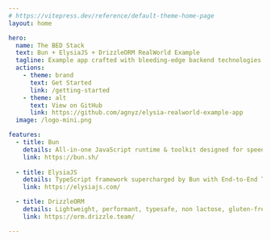 ```yaml
---
# https://vitepress.dev/reference/default-theme-home-page
layout: home

hero:
  name: The BED Stack
  text: Bun + ElysiaJS + DrizzleORM RealWorld Example
  tagline: Example app crafted with bleeding-edge backend technologies by RealWorld API specification.
  actions:
    - theme: brand
      text: Get Started
      link: /getting-started
    - theme: alt
      text: View on GitHub
      link: https://github.com/agnyz/elysia-realworld-example-app
  image: /logo-mini.png

features:
  - title: Bun
    details: All-in-one JavaScript runtime & toolkit designed for speed, complete with a bundler, test runner, and Node.js-compatible package manager.
    link: https://bun.sh/
    
  - title: ElysiaJS
    details: TypeScript framework supercharged by Bun with End-to-End Type Safety, unified type system and outstanding developer experience.
    link: https://elysiajs.com/

  - title: DrizzleORM
    details: Lightweight, performant, typesafe, non lactose, gluten-free, flexible, serverless-ready, and headless TypeScript ORM with both relational and SQL-like query APIs.
    link: https://orm.drizzle.team/

---
```



<style>
:root {
  --vp-home-hero-name-color: transparent;
  --vp-home-hero-name-background: -webkit-linear-gradient(120deg, #B72A2A 30%, #FF7D1C);

  --vp-home-hero-image-background-image: linear-gradient(-45deg, #B72A2A 50%, #FF7D1C 50%);
  --vp-home-hero-image-filter: blur(40px);
}

@media (min-width: 640px) {
  :root {
    --vp-home-hero-image-filter: blur(56px);
  }
}

@media (min-width: 960px) {
  :root {
    --vp-home-hero-image-filter: blur(72px);
  }
}
</style>